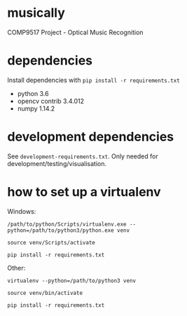 # musically
COMP9517 Project - Optical Music Recognition

# dependencies
Install dependencies with `pip install -r requirements.txt`
- python 3.6
- opencv contrib 3.4.012
- numpy 1.14.2

# development dependencies
See `development-requirements.txt`. Only needed for development/testing/visualisation.

# how to set up a virtualenv
Windows:

`/path/to/python/Scripts/virtualenv.exe --python=/path/to/python3/python.exe venv`

`source venv/Scripts/activate`

`pip install -r requirements.txt`

Other:

`virtualenv --python=/path/to/python3 venv`

`source venv/bin/activate`

`pip install -r requirements.txt`
